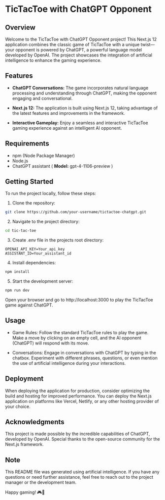 # TicTacToe with ChatGPT Opponent

## Overview

Welcome to the TicTacToe with ChatGPT Opponent project! This Next.js 12 application combines the classic game of TicTacToe with a unique twist—your opponent is powered by ChatGPT, a powerful language model developed by OpenAI. The project showcases the integration of artificial intelligence to enhance the gaming experience.

## Features

- **ChatGPT Conversations:** The game incorporates natural language processing and understanding through ChatGPT, making the opponent engaging and conversational.

- **Next.js 12:** The application is built using Next.js 12, taking advantage of the latest features and improvements in the framework.

- **Interactive Gameplay:** Enjoy a seamless and interactive TicTacToe gaming experience against an intelligent AI opponent.

## **Requirements**

* npm (Node Package Manager)
* Node.js
* ChatGPT assistant ( **Model:** gpt-4-1106-preview )

## Getting Started

To run the project locally, follow these steps:
1. Clone the repository:

```bash
git clone https://github.com/your-username/tictactoe-chatgpt.git
```
2. Navigate to the project directory:

```bash
cd tic-tac-toe
```

3. Create .env file in the projects root directory:
```dotenv
OPENAI_API_KEY=Your_api_key
ASSISTANT_ID=Your_assistant_id
```

4. Install dependencies:
```bash
npm install
```
5. Start the development server:
```bash
npm run dev
```
Open your browser and go to http://localhost:3000 to play the TicTacToe game against ChatGPT.

## Usage
- Game Rules: Follow the standard TicTacToe rules to play the game. Make a move by clicking on an empty cell, and the AI opponent (ChatGPT) will respond with its move.

- Conversations: Engage in conversations with ChatGPT by typing in the chatbox. Experiment with different phrases, questions, or even mention the use of artificial intelligence during your interactions.

## Deployment
When deploying the application for production, consider optimizing the build and hosting for improved performance. You can deploy the Next.js application on platforms like Vercel, Netlify, or any other hosting provider of your choice.

## Acknowledgments
This project is made possible by the incredible capabilities of ChatGPT, developed by OpenAI. Special thanks to the open-source community for the Next.js framework.

## Note
This README file was generated using artificial intelligence. If you have any questions or need further assistance, feel free to reach out to the project manager or the development team.

Happy gaming! 🎮🤖
